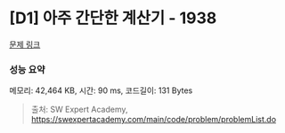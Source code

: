 # [D1] 아주 간단한 계산기 - 1938 

[문제 링크](https://swexpertacademy.com/main/code/problem/problemDetail.do?contestProbId=AV5PjsYKAMIDFAUq) 

### 성능 요약

메모리: 42,464 KB, 시간: 90 ms, 코드길이: 131 Bytes



> 출처: SW Expert Academy, https://swexpertacademy.com/main/code/problem/problemList.do